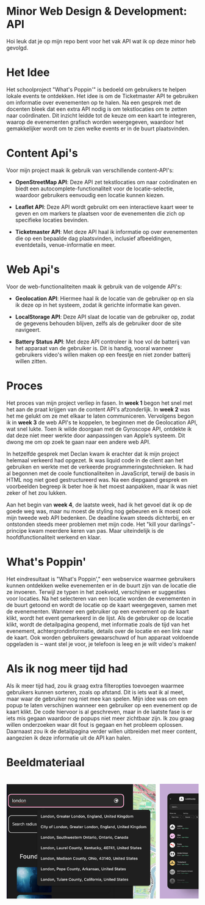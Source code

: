 # Minor Web Design & Development: API

Hoi leuk dat je op mijn repo bent voor het vak API wat ik op deze minor heb gevolgd.


# Het Idee
Het schoolproject "What's Poppin'" is bedoeld om gebruikers te helpen lokale events te ontdekken. Het idee is om de Ticketmaster API te gebruiken om informatie over evenementen op te halen. Na een gesprek met de docenten bleek dat een extra API nodig is om tekstlocaties om te zetten naar coördinaten. Dit inzicht leidde tot de keuze om een kaart te integreren, waarop de evenementen grafisch worden weergegeven, waardoor het gemakkelijker wordt om te zien welke events er in de buurt plaatsvinden.

# Content Api's
Voor mijn project maak ik gebruik van verschillende content-API's:

-   **OpenStreetMap API**: Deze API zet tekstlocaties om naar coördinaten en biedt een autocomplete-functionaliteit voor de locatie-selectie, waardoor gebruikers eenvoudig een locatie kunnen kiezen.
    
-   **Leaflet API**: Deze API wordt gebruikt om een interactieve kaart weer te geven en om markers te plaatsen voor de evenementen die zich op specifieke locaties bevinden.
    
-   **Ticketmaster API**: Met deze API haal ik informatie op over evenementen die op een bepaalde dag plaatsvinden, inclusief afbeeldingen, eventdetails, venue-informatie en meer.
# Web Api's
Voor de web-functionaliteiten maak ik gebruik van de volgende API's:

-   **Geolocation API**: Hiermee haal ik de locatie van de gebruiker op en sla ik deze op in het systeem, zodat ik gerichte informatie kan geven.
    
-   **LocalStorage API**: Deze API slaat de locatie van de gebruiker op, zodat de gegevens behouden blijven, zelfs als de gebruiker door de site navigeert.
    
-   **Battery Status API**: Met deze API controleer ik hoe vol de batterij van het apparaat van de gebruiker is. Dit is handig, vooral wanneer gebruikers video's willen maken op een feestje en niet zonder batterij willen zitten.

# Proces
Het proces van mijn project verliep in fasen. In **week 1** begon het snel met het aan de praat krijgen van de content API's afzonderlijk. In **week 2** was het me gelukt om ze met elkaar te laten communiceren. Vervolgens begon ik in **week 3** de web API's te koppelen, te beginnen met de Geolocation API, wat snel lukte. Toen ik wilde doorgaan met de Gyroscope API, ontdekte ik dat deze niet meer werkte door aanpassingen van Apple’s systeem. Dit dwong me om op zoek te gaan naar een andere web API.

In hetzelfde gesprek met Declan kwam ik erachter dat ik mijn project helemaal verkeerd had opgezet. Ik was liquid code in de client aan het gebruiken en werkte met de verkeerde programmeringstechnieken. Ik had al begonnen met de coole functionaliteiten in JavaScript, terwijl de basis in HTML nog niet goed gestructureerd was. Na een diepgaand gesprek en voorbeelden begreep ik beter hoe ik het moest aanpakken, maar ik was niet zeker of het zou lukken.

Aan het begin van **week 4**, de laatste week, had ik het gevoel dat ik op de goede weg was, maar nu moest de styling nog gebeuren en ik moest ook mijn tweede web API bedenken. De deadline kwam steeds dichterbij, en er ontstonden steeds meer problemen met mijn code. Het "kill your darlings"-principe kwam meerdere keren van pas. Maar uiteindelijk is de hoofdfunctionaliteit werkend en klaar.

# What's Poppin'
Het eindresultaat is "What's Poppin'," een webservice waarmee gebruikers kunnen ontdekken welke evenementen er in de buurt zijn van de locatie die ze invoeren. Terwijl ze typen in het zoekveld, verschijnen er suggesties voor locaties. Na het selecteren van een locatie worden de evenementen in de buurt getoond en wordt de locatie op de kaart weergegeven, samen met de evenementen. Wanneer een gebruiker op een evenement op de kaart klikt, wordt het event gemarkeerd in de lijst. Als de gebruiker op de locatie klikt, wordt de detailpagina geopend, met informatie zoals de tijd van het evenement, achtergrondinformatie, details over de locatie en een link naar de kaart. Ook worden gebruikers gewaarschuwd of hun apparaat voldoende opgeladen is – want stel je voor, je telefoon is leeg en je wilt video's maken!

# Als ik nog meer tijd had
Als ik meer tijd had, zou ik graag extra filteropties toevoegen waarmee gebruikers kunnen sorteren, zoals op afstand. Dit is iets wat ik al meet, maar waar de gebruiker nog niet mee kan spelen. Mijn idee was om een popup te laten verschijnen wanneer een gebruiker op een evenement op de kaart klikt. De code hiervoor is al geschreven, maar in de laatste fase is er iets mis gegaan waardoor de popups niet meer zichtbaar zijn. Ik zou graag willen onderzoeken waar dit fout is gegaan en het probleem oplossen. Daarnaast zou ik de detailpagina verder willen uitbreiden met meer content, aangezien ik deze informatie uit de API kan halen.

# Beeldmateriaal
<div style="display: flex; overflow-x: auto; gap: 10px; padding: 20px 0;">
  <img src="doc-images/datalist-options.png" alt="Datalist Options" height="300" style="flex-shrink: 0;" />
  <img src="doc-images/dribble-design.png" alt="Dribble Design" height="300" style="flex-shrink: 0;" />
  <img src="doc-images/event-detail-before.png" alt="Event Detail Before" height="300" style="flex-shrink: 0;" />
  <img src="doc-images/event-detail.png" alt="Event Detail" height="300" style="flex-shrink: 0;" />
  <img src="doc-images/event-vertical-list.png" alt="Event Vertical List" height="300" style="flex-shrink: 0;" />
  <img src="doc-images/events-with-distance.png" alt="Events With Distance" height="300" style="flex-shrink: 0;" />
  <img src="doc-images/form-input.png" alt="Form Input" height="300" style="flex-shrink: 0;" />
  <img src="doc-images/geolocation.png" alt="Image 11" height="300" style="flex-shrink: 0;" />
  <img src="doc-images/battery.png" alt="Image 12" height="300" style="flex-shrink: 0;" />
  <img src="doc-images/localstorage.png" alt="Image 13" height="300" style="flex-shrink: 0;" />
  <img src="doc-images/loading-state.png" alt="Loading State" height="300" style="flex-shrink: 0;" />
  <img src="doc-images/logo-org.png" alt="Logo Org" height="300" style="flex-shrink: 0;" />
  <img src="doc-images/logo.png" alt="Logo" height="300" style="flex-shrink: 0;" />
  <img src="doc-images/map-nomarkers.png" alt="Map No Markers" height="300" style="flex-shrink: 0;" />
  <img src="doc-images/markers-on-the-map.png" alt="Markers On The Map" height="300" style="flex-shrink: 0;" />
  <img src="doc-images/pop-up.png" alt="Pop Up" height="300" style="flex-shrink: 0;" />
  <img src="doc-images/stacked-markers.png" alt="Stacked Markers" height="300" style="flex-shrink: 0;" />
  <img src="doc-images/web-api-localstorage.png" alt="Web API Local Storage" height="300" style="flex-shrink: 0;" />
</div>

